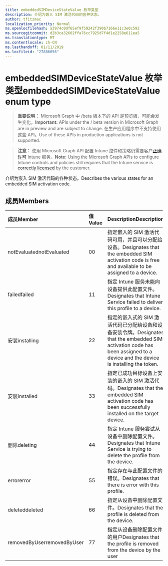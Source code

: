 ```yaml
---
title: embeddedSIMDeviceStateValue 枚举类型
description: 介绍为嵌入 SIM 激活代码的各种状态。
author: tfitzmac
localization_priority: Normal
ms.openlocfilehash: a3974c0df65ef9f59242f390b7166e11c3e0c592
ms.sourcegitcommit: d2b3ca32602ffa76cc7925d7f4d1e2258e611ea5
ms.translationtype: MT
ms.contentlocale: zh-CN
ms.lasthandoff: 01/11/2019
ms.locfileid: "27886056"
---
```

# <a name="embeddedsimdevicestatevalue-enum-type"></a><span data-ttu-id="e10d6-103">embeddedSIMDeviceStateValue 枚举类型</span><span class="sxs-lookup"><span data-stu-id="e10d6-103">embeddedSIMDeviceStateValue enum type</span></span>

> <span data-ttu-id="e10d6-104">**重要说明：** Microsoft Graph 中 /beta 版本下的 API 是预览版，可能会发生变化。</span><span class="sxs-lookup"><span data-stu-id="e10d6-104">**Important:** APIs under the / beta version in Microsoft Graph are in preview and are subject to change.</span></span> <span data-ttu-id="e10d6-105">在生产应用程序中不支持使用这些 API。</span><span class="sxs-lookup"><span data-stu-id="e10d6-105">Use of these APIs in production applications is not supported.</span></span>

> <span data-ttu-id="e10d6-106">**注意：** 使用 Microsoft Graph API 配置 Intune 控件和策略仍需要客户[正确许可](https://go.microsoft.com/fwlink/?linkid=839381) Intune 服务。</span><span class="sxs-lookup"><span data-stu-id="e10d6-106">**Note:** Using the Microsoft Graph APIs to configure Intune controls and policies still requires that the Intune service is [correctly licensed](https://go.microsoft.com/fwlink/?linkid=839381) by the customer.</span></span>

<span data-ttu-id="e10d6-107">介绍为嵌入 SIM 激活代码的各种状态。</span><span class="sxs-lookup"><span data-stu-id="e10d6-107">Describes the various states for an embedded SIM activation code.</span></span>
## <a name="members"></a><span data-ttu-id="e10d6-108">成员</span><span class="sxs-lookup"><span data-stu-id="e10d6-108">Members</span></span>
|<span data-ttu-id="e10d6-109">成员</span><span class="sxs-lookup"><span data-stu-id="e10d6-109">Member</span></span>|<span data-ttu-id="e10d6-110">值</span><span class="sxs-lookup"><span data-stu-id="e10d6-110">Value</span></span>|<span data-ttu-id="e10d6-111">Description</span><span class="sxs-lookup"><span data-stu-id="e10d6-111">Description</span></span>|
|:---|:---|:---|
|<span data-ttu-id="e10d6-112">notEvaluated</span><span class="sxs-lookup"><span data-stu-id="e10d6-112">notEvaluated</span></span>|<span data-ttu-id="e10d6-113">0</span><span class="sxs-lookup"><span data-stu-id="e10d6-113">0</span></span>|<span data-ttu-id="e10d6-114">指定嵌入的 SIM 激活代码可用，并且可以分配给设备。</span><span class="sxs-lookup"><span data-stu-id="e10d6-114">Designates that the embedded SIM activation code is free and available to be assigned to a device.</span></span>|
|<span data-ttu-id="e10d6-115">failed</span><span class="sxs-lookup"><span data-stu-id="e10d6-115">failed</span></span>|<span data-ttu-id="e10d6-116">1</span><span class="sxs-lookup"><span data-stu-id="e10d6-116">1</span></span>|<span data-ttu-id="e10d6-117">指定 Intune 服务未能向设备提供此配置文件。</span><span class="sxs-lookup"><span data-stu-id="e10d6-117">Designates that Intune Service failed to deliver this profile to a device.</span></span>|
|<span data-ttu-id="e10d6-118">安装</span><span class="sxs-lookup"><span data-stu-id="e10d6-118">installing</span></span>|<span data-ttu-id="e10d6-119">2</span><span class="sxs-lookup"><span data-stu-id="e10d6-119">2</span></span>|<span data-ttu-id="e10d6-120">指定的嵌入式的 SIM 激活代码已分配给设备和设备安装令牌。</span><span class="sxs-lookup"><span data-stu-id="e10d6-120">Designates that the embedded SIM activation code has been assigned to a device and the device is installing the token.</span></span>|
|<span data-ttu-id="e10d6-121">安装</span><span class="sxs-lookup"><span data-stu-id="e10d6-121">installed</span></span>|<span data-ttu-id="e10d6-122">3</span><span class="sxs-lookup"><span data-stu-id="e10d6-122">3</span></span>|<span data-ttu-id="e10d6-123">指定已成功目标设备上安装的嵌入的 SIM 激活代码。</span><span class="sxs-lookup"><span data-stu-id="e10d6-123">Designates that the embedded SIM activation code has been successfully installed on the target device.</span></span>|
|<span data-ttu-id="e10d6-124">删除</span><span class="sxs-lookup"><span data-stu-id="e10d6-124">deleting</span></span>|<span data-ttu-id="e10d6-125">4</span><span class="sxs-lookup"><span data-stu-id="e10d6-125">4</span></span>|<span data-ttu-id="e10d6-126">指定 Intune 服务尝试从设备中删除配置文件。</span><span class="sxs-lookup"><span data-stu-id="e10d6-126">Designates that Intune Service is trying to delete the profile from the device.</span></span>|
|<span data-ttu-id="e10d6-127">error</span><span class="sxs-lookup"><span data-stu-id="e10d6-127">error</span></span>|<span data-ttu-id="e10d6-128">5</span><span class="sxs-lookup"><span data-stu-id="e10d6-128">5</span></span>|<span data-ttu-id="e10d6-129">指定存在与此配置文件的错误。</span><span class="sxs-lookup"><span data-stu-id="e10d6-129">Designates that there is error with this profile.</span></span>|
|<span data-ttu-id="e10d6-130">deleted</span><span class="sxs-lookup"><span data-stu-id="e10d6-130">deleted</span></span>|<span data-ttu-id="e10d6-131">6</span><span class="sxs-lookup"><span data-stu-id="e10d6-131">6</span></span>|<span data-ttu-id="e10d6-132">指定从设备中删除配置文件。</span><span class="sxs-lookup"><span data-stu-id="e10d6-132">Designates that the profile is deleted from the device.</span></span>|
|<span data-ttu-id="e10d6-133">removedByUser</span><span class="sxs-lookup"><span data-stu-id="e10d6-133">removedByUser</span></span>|<span data-ttu-id="e10d6-134">7</span><span class="sxs-lookup"><span data-stu-id="e10d6-134">7</span></span>|<span data-ttu-id="e10d6-135">指定从设备删除配置文件的用户</span><span class="sxs-lookup"><span data-stu-id="e10d6-135">Designates that the profile is removed from the device by the user</span></span>|






